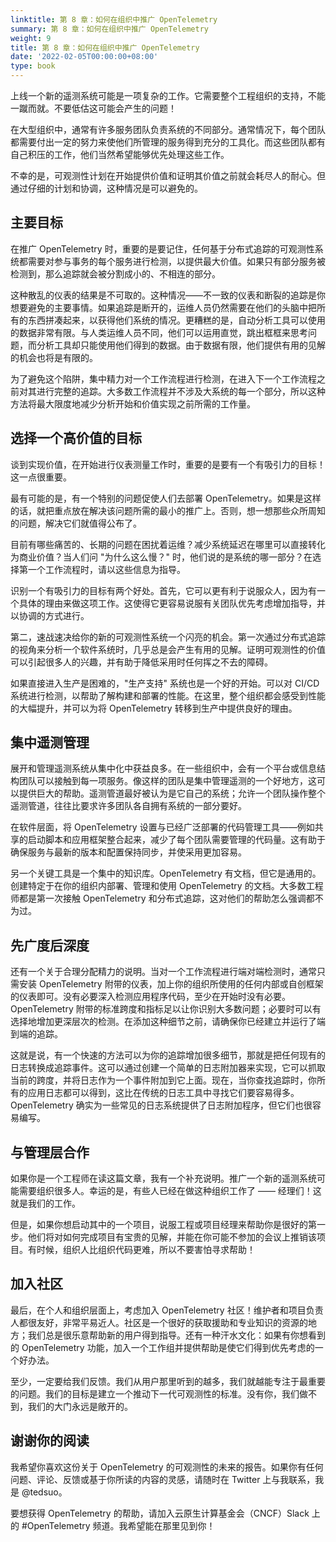 ```yaml
---
linktitle: 第 8 章：如何在组织中推广 OpenTelemetry
summary: 第 8 章：如何在组织中推广 OpenTelemetry
weight: 9
title: 第 8 章：如何在组织中推广 OpenTelemetry
date: '2022-02-05T00:00:00+08:00'
type: book
---
```


上线一个新的遥测系统可能是一项复杂的工作。它需要整个工程组织的支持，不能一蹴而就。不要低估这可能会产生的问题！

在大型组织中，通常有许多服务团队负责系统的不同部分。通常情况下，每个团队都需要付出一定的努力来使他们所管理的服务得到充分的工具化。而这些团队都有自己积压的工作，他们当然希望能够优先处理这些工作。

不幸的是，可观测性计划在开始提供价值和证明其价值之前就会耗尽人的耐心。但通过仔细的计划和协调，这种情况是可以避免的。

## 主要目标

在推广 OpenTelemetry 时，重要的是要记住，任何基于分布式追踪的可观测性系统都需要对参与事务的每个服务进行检测，以提供最大价值。如果只有部分服务被检测到，那么追踪就会被分割成小的、不相连的部分。

这种散乱的仪表的结果是不可取的。这种情况——不一致的仪表和断裂的追踪是你想要避免的主要事情。如果追踪是断开的，运维人员仍然需要在他们的头脑中把所有的东西拼凑起来，以获得他们系统的情况。更糟糕的是，自动分析工具可以使用的数据非常有限。与人类运维人员不同，他们可以运用直觉，跳出框框来思考问题，而分析工具却只能使用他们得到的数据。由于数据有限，他们提供有用的见解的机会也将是有限的。

为了避免这个陷阱，集中精力对一个工作流程进行检测，在进入下一个工作流程之前对其进行完整的追踪。大多数工作流程并不涉及大系统的每一个部分，所以这种方法将最大限度地减少分析开始和价值实现之前所需的工作量。

## 选择一个高价值的目标

谈到实现价值，在开始进行仪表测量工作时，重要的是要有一个有吸引力的目标！这一点很重要。

最有可能的是，有一个特别的问题促使人们去部署 OpenTelemetry。如果是这样的话，就把重点放在解决该问题所需的最小的推广上。否则，想一想那些众所周知的问题，解决它们就值得公布了。

目前有哪些痛苦的、长期的问题在困扰着运维？减少系统延迟在哪里可以直接转化为商业价值？当人们问 "为什么这么慢？" 时，他们说的是系统的哪一部分？在选择第一个工作流程时，请以这些信息为指导。

识别一个有吸引力的目标有两个好处。首先，它可以更有利于说服众人，因为有一个具体的理由来做这项工作。这使得它更容易说服有关团队优先考虑增加指导，并以协调的方式进行。

第二，速战速决给你的新的可观测性系统一个闪亮的机会。第一次通过分布式追踪的视角来分析一个软件系统时，几乎总是会产生有用的见解。证明可观测性的价值可以引起很多人的兴趣，并有助于降低采用时任何挥之不去的障碍。

如果直接进入生产是困难的，"生产支持" 系统也是一个好的开始。可以对 CI/CD 系统进行检测，以帮助了解构建和部署的性能。在这里，整个组织都会感受到性能的大幅提升，并可以为将 OpenTelemetry 转移到生产中提供良好的理由。

## 集中遥测管理

展开和管理遥测系统从集中化中获益良多。在一些组织中，会有一个平台或信息结构团队可以接触到每一项服务。像这样的团队是集中管理遥测的一个好地方，这可以提供巨大的帮助。遥测管道最好被认为是它自己的系统；允许一个团队操作整个遥测管道，往往比要求许多团队各自拥有系统的一部分要好。

在软件层面，将 OpenTelemetry 设置与已经广泛部署的代码管理工具——例如共享的启动脚本和应用框架整合起来，减少了每个团队需要管理的代码量。这有助于确保服务与最新的版本和配置保持同步，并使采用更加容易。

另一个关键工具是一个集中的知识库。OpenTelemetry 有文档，但它是通用的。创建特定于在你的组织内部署、管理和使用 OpenTelemetry 的文档。大多数工程师都是第一次接触 OpenTelemetry 和分布式追踪，这对他们的帮助怎么强调都不为过。

## 先广度后深度

还有一个关于合理分配精力的说明。当对一个工作流程进行端对端检测时，通常只需安装 OpenTelemetry 附带的仪表，加上你的组织所使用的任何内部或自创框架的仪表即可。没有必要深入检测应用程序代码，至少在开始时没有必要。OpenTelemetry 附带的标准跨度和指标足以让你识别大多数问题；必要时可以有选择地增加更深层次的检测。在添加这种细节之前，请确保你已经建立并运行了端到端的追踪。

这就是说，有一个快速的方法可以为你的追踪增加很多细节，那就是把任何现有的日志转换成追踪事件。这可以通过创建一个简单的日志附加器来实现，它可以抓取当前的跨度，并将日志作为一个事件附加到它上面。现在，当你查找追踪时，你所有的应用日志都可以得到，这比在传统的日志工具中寻找它们要容易得多。OpenTelemetry 确实为一些常见的日志系统提供了日志附加程序，但它们也很容易编写。

## 与管理层合作

如果你是一个工程师在读这篇文章，我有一个补充说明。推广一个新的遥测系统可能需要组织很多人。幸运的是，有些人已经在做这种组织工作了 —— 经理们！这就是我们的工作。

但是，如果你想启动其中的一个项目，说服工程或项目经理来帮助你是很好的第一步。他们将对如何完成项目有宝贵的见解，并能在你可能不参加的会议上推销该项目。有时候，组织人比组织代码更难，所以不要害怕寻求帮助！

## 加入社区

最后，在个人和组织层面上，考虑加入 OpenTelemetry 社区！维护者和项目负责人都很友好，非常平易近人。社区是一个很好的获取援助和专业知识的资源的地方；我们总是很乐意帮助新的用户得到指导。还有一种汗水文化：如果有你想看到的 OpenTelemetry 功能，加入一个工作组并提供帮助是使它们得到优先考虑的一个好办法。

至少，一定要给我们反馈。我们从用户那里听到的越多，我们就越能专注于最重要的问题。我们的目标是建立一个推动下一代可观测性的标准。没有你，我们做不到，我们的大门永远是敞开的。

## 谢谢你的阅读

我希望你喜欢这份关于 OpenTelemetry 的可观测性的未来的报告。如果你有任何问题、评论、反馈或基于你所读的内容的灵感，请随时在 Twitter 上与我联系，我是 @tedsuo。

要想获得 OpenTelemetry 的帮助，请加入云原生计算基金会（CNCF）Slack 上的 #OpenTelemetry 频道。我希望能在那里见到你！